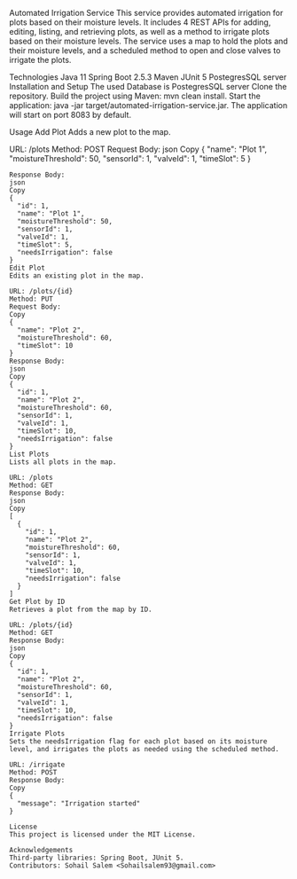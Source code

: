 Automated Irrigation Service
This service provides automated irrigation for plots based on their moisture levels. It includes 4 REST APIs for adding, editing, listing, and retrieving plots, as well as a method to irrigate plots based on their moisture levels. The service uses a map to hold the plots and their moisture levels, and a scheduled method to open and close valves to irrigate the plots.

Technologies
Java 11
Spring Boot 2.5.3
Maven
JUnit 5
PostegresSQL server
Installation and Setup
The used Database is PostegresSQL server
Clone the repository.
Build the project using Maven: mvn clean install.
Start the application: java -jar target/automated-irrigation-service.jar.
The application will start on port 8083 by default.

Usage
Add Plot
Adds a new plot to the map.

URL: /plots
Method: POST
Request Body:
json
Copy
{
"name": "Plot 1",
"moistureThreshold": 50,
"sensorId": 1,
"valveId": 1,
"timeSlot": 5
}
```
Response Body:
json
Copy
{
  "id": 1,
  "name": "Plot 1",
  "moistureThreshold": 50,
  "sensorId": 1,
  "valveId": 1,
  "timeSlot": 5,
  "needsIrrigation": false
}
Edit Plot
Edits an existing plot in the map.

URL: /plots/{id}
Method: PUT
Request Body:
Copy
{
  "name": "Plot 2",
  "moistureThreshold": 60,
  "timeSlot": 10
}
Response Body:
json
Copy
{
  "id": 1,
  "name": "Plot 2",
  "moistureThreshold": 60,
  "sensorId": 1,
  "valveId": 1,
  "timeSlot": 10,
  "needsIrrigation": false
}
List Plots
Lists all plots in the map.

URL: /plots
Method: GET
Response Body:
json
Copy
[
  {
    "id": 1,
    "name": "Plot 2",
    "moistureThreshold": 60,
    "sensorId": 1,
    "valveId": 1,
    "timeSlot": 10,
    "needsIrrigation": false
  }
]
Get Plot by ID
Retrieves a plot from the map by ID.

URL: /plots/{id}
Method: GET
Response Body:
json
Copy
{
  "id": 1,
  "name": "Plot 2",
  "moistureThreshold": 60,
  "sensorId": 1,
  "valveId": 1,
  "timeSlot": 10,
  "needsIrrigation": false
}
Irrigate Plots
Sets the needsIrrigation flag for each plot based on its moisture level, and irrigates the plots as needed using the scheduled method.

URL: /irrigate
Method: POST
Response Body:
Copy
{
  "message": "Irrigation started"
}

License
This project is licensed under the MIT License.

Acknowledgements
Third-party libraries: Spring Boot, JUnit 5.
Contributors: Sohail Salem <Sohailsalem93@gmail.com>
